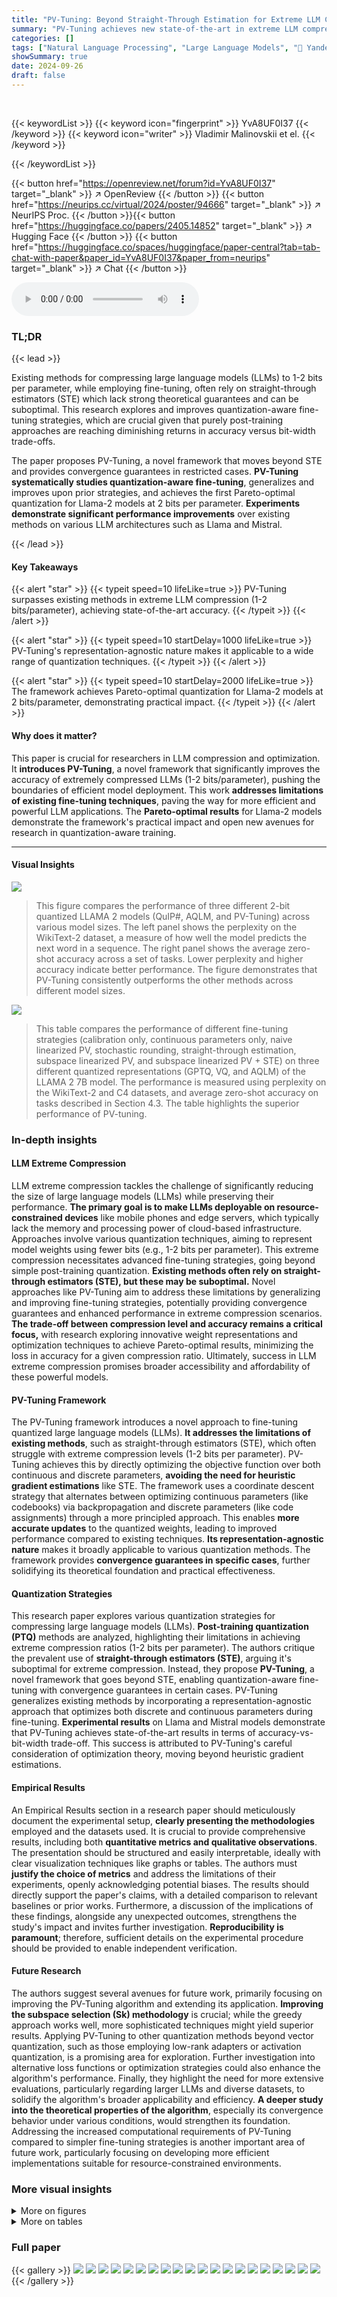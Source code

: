 ```yaml
---
title: "PV-Tuning: Beyond Straight-Through Estimation for Extreme LLM Compression"
summary: "PV-Tuning achieves new state-of-the-art in extreme LLM compression by going beyond traditional straight-through estimators (STE). This novel framework provides a more accurate and efficient fine-tunin..."
categories: []
tags: ["Natural Language Processing", "Large Language Models", "🏢 Yandex",]
showSummary: true
date: 2024-09-26
draft: false
---
```


<br>

{{< keywordList >}}
{{< keyword icon="fingerprint" >}} YvA8UF0I37 {{< /keyword >}}
{{< keyword icon="writer" >}} Vladimir Malinovskii et el. {{< /keyword >}}
 
{{< /keywordList >}}

{{< button href="https://openreview.net/forum?id=YvA8UF0I37" target="_blank" >}}
↗ OpenReview
{{< /button >}}
{{< button href="https://neurips.cc/virtual/2024/poster/94666" target="_blank" >}}
↗ NeurIPS Proc.
{{< /button >}}{{< button href="https://huggingface.co/papers/2405.14852" target="_blank" >}}
↗ Hugging Face
{{< /button >}}
{{< button href="https://huggingface.co/spaces/huggingface/paper-central?tab=tab-chat-with-paper&paper_id=YvA8UF0I37&paper_from=neurips" target="_blank" >}}
↗ Chat
{{< /button >}}



<audio controls>
    <source src="https://ai-paper-reviewer.com/YvA8UF0I37/podcast.wav" type="audio/wav">
    Your browser does not support the audio element.
</audio>


### TL;DR


{{< lead >}}

Existing methods for compressing large language models (LLMs) to 1-2 bits per parameter, while employing fine-tuning, often rely on straight-through estimators (STE) which lack strong theoretical guarantees and can be suboptimal. This research explores and improves quantization-aware fine-tuning strategies, which are crucial given that purely post-training approaches are reaching diminishing returns in accuracy versus bit-width trade-offs. 



The paper proposes PV-Tuning, a novel framework that moves beyond STE and provides convergence guarantees in restricted cases.  **PV-Tuning systematically studies quantization-aware fine-tuning**, generalizes and improves upon prior strategies, and achieves the first Pareto-optimal quantization for Llama-2 models at 2 bits per parameter.  **Experiments demonstrate significant performance improvements** over existing methods on various LLM architectures such as Llama and Mistral.

{{< /lead >}}


#### Key Takeaways

{{< alert "star" >}}
{{< typeit speed=10 lifeLike=true >}} PV-Tuning surpasses existing methods in extreme LLM compression (1-2 bits/parameter), achieving state-of-the-art accuracy. {{< /typeit >}}
{{< /alert >}}

{{< alert "star" >}}
{{< typeit speed=10 startDelay=1000 lifeLike=true >}} PV-Tuning's representation-agnostic nature makes it applicable to a wide range of quantization techniques. {{< /typeit >}}
{{< /alert >}}

{{< alert "star" >}}
{{< typeit speed=10 startDelay=2000 lifeLike=true >}} The framework achieves Pareto-optimal quantization for Llama-2 models at 2 bits/parameter, demonstrating practical impact. {{< /typeit >}}
{{< /alert >}}

#### Why does it matter?
This paper is crucial for researchers in LLM compression and optimization.  It **introduces PV-Tuning**, a novel framework that significantly improves the accuracy of extremely compressed LLMs (1-2 bits/parameter), pushing the boundaries of efficient model deployment.  This work **addresses limitations of existing fine-tuning techniques**, paving the way for more efficient and powerful LLM applications. The **Pareto-optimal results** for Llama-2 models demonstrate the framework's practical impact and open new avenues for research in quantization-aware training.

------
#### Visual Insights



![](https://ai-paper-reviewer.com/YvA8UF0I37/figures_1_1.jpg)

> This figure compares the performance of three different 2-bit quantized LLAMA 2 models (QuIP#, AQLM, and PV-Tuning) across various model sizes.  The left panel shows the perplexity on the WikiText-2 dataset, a measure of how well the model predicts the next word in a sequence. The right panel shows the average zero-shot accuracy across a set of tasks.  Lower perplexity and higher accuracy indicate better performance.  The figure demonstrates that PV-Tuning consistently outperforms the other methods across different model sizes.





![](https://ai-paper-reviewer.com/YvA8UF0I37/tables_5_1.jpg)

> This table compares the performance of different fine-tuning strategies (calibration only, continuous parameters only, naive linearized PV, stochastic rounding, straight-through estimation, subspace linearized PV, and subspace linearized PV + STE) on three different quantized representations (GPTQ, VQ, and AQLM) of the LLAMA 2 7B model.  The performance is measured using perplexity on the WikiText-2 and C4 datasets, and average zero-shot accuracy on tasks described in Section 4.3.  The table highlights the superior performance of PV-tuning.





### In-depth insights


#### LLM Extreme Compression
LLM extreme compression tackles the challenge of significantly reducing the size of large language models (LLMs) while preserving their performance.  **The primary goal is to make LLMs deployable on resource-constrained devices** like mobile phones and edge servers, which typically lack the memory and processing power of cloud-based infrastructure.  Approaches involve various quantization techniques, aiming to represent model weights using fewer bits (e.g., 1-2 bits per parameter). This extreme compression necessitates advanced fine-tuning strategies, going beyond simple post-training quantization.  **Existing methods often rely on straight-through estimators (STE), but these may be suboptimal.**  Novel approaches like PV-Tuning aim to address these limitations by generalizing and improving fine-tuning strategies, potentially providing convergence guarantees and enhanced performance in extreme compression scenarios.  **The trade-off between compression level and accuracy remains a critical focus,** with research exploring innovative weight representations and optimization techniques to achieve Pareto-optimal results, minimizing the loss in accuracy for a given compression ratio. Ultimately, success in LLM extreme compression promises broader accessibility and affordability of these powerful models.

#### PV-Tuning Framework
The PV-Tuning framework introduces a novel approach to fine-tuning quantized large language models (LLMs).  **It addresses the limitations of existing methods**, such as straight-through estimators (STE), which often struggle with extreme compression levels (1-2 bits per parameter). PV-Tuning achieves this by directly optimizing the objective function over both continuous and discrete parameters, **avoiding the need for heuristic gradient estimations** like STE. The framework uses a coordinate descent strategy that alternates between optimizing continuous parameters (like codebooks) via backpropagation and discrete parameters (like code assignments) through a more principled approach.  This enables **more accurate updates** to the quantized weights, leading to improved performance compared to existing techniques.  **Its representation-agnostic nature** makes it broadly applicable to various quantization methods.  The framework provides **convergence guarantees in specific cases**, further solidifying its theoretical foundation and practical effectiveness.

#### Quantization Strategies
This research paper explores various quantization strategies for compressing large language models (LLMs).  **Post-training quantization (PTQ)** methods are analyzed, highlighting their limitations in achieving extreme compression ratios (1-2 bits per parameter). The authors critique the prevalent use of **straight-through estimators (STE)**, arguing it's suboptimal for extreme compression.  Instead, they propose **PV-Tuning**, a novel framework that goes beyond STE, enabling quantization-aware fine-tuning with convergence guarantees in certain cases. PV-Tuning generalizes existing methods by incorporating a representation-agnostic approach that optimizes both discrete and continuous parameters during fine-tuning.  **Experimental results** on Llama and Mistral models demonstrate that PV-Tuning achieves state-of-the-art results in terms of accuracy-vs-bit-width trade-off. This success is attributed to PV-Tuning's careful consideration of optimization theory, moving beyond heuristic gradient estimations.

#### Empirical Results
An Empirical Results section in a research paper should meticulously document the experimental setup, **clearly presenting the methodologies** employed and the datasets used.  It is crucial to provide comprehensive results, including both **quantitative metrics and qualitative observations**.  The presentation should be structured and easily interpretable, ideally with clear visualization techniques like graphs or tables.  The authors must **justify the choice of metrics** and address the limitations of their experiments, openly acknowledging potential biases.  The results should directly support the paper's claims, with a detailed comparison to relevant baselines or prior works.  Furthermore, a discussion of the implications of these findings, alongside any unexpected outcomes, strengthens the study's impact and invites further investigation.  **Reproducibility is paramount**; therefore, sufficient details on the experimental procedure should be provided to enable independent verification.

#### Future Research
The authors suggest several avenues for future work, primarily focusing on improving the PV-Tuning algorithm and extending its application.  **Improving the subspace selection (Sk) methodology** is crucial; while the greedy approach works well, more sophisticated techniques might yield superior results.  Applying PV-Tuning to other quantization methods beyond vector quantization, such as those employing low-rank adapters or activation quantization, is a promising area for exploration.  Further investigation into alternative loss functions or optimization strategies could also enhance the algorithm's performance.  Finally, they highlight the need for more extensive evaluations, particularly regarding larger LLMs and diverse datasets, to solidify the algorithm's broader applicability and efficiency. **A deeper study into the theoretical properties of the algorithm**, especially its convergence behavior under various conditions, would strengthen its foundation.  Addressing the increased computational requirements of PV-Tuning compared to simpler fine-tuning strategies is another important area of future work, particularly focusing on developing more efficient implementations suitable for resource-constrained environments.


### More visual insights

<details>
<summary>More on figures
</summary>


![](https://ai-paper-reviewer.com/YvA8UF0I37/figures_6_1.jpg)

> This figure compares several popular weight representations for quantized LLMs.  The left panel shows the L2 error for the 17th layer of a Llama 2 7B model after applying different quantization techniques. The middle panel displays the full model's perplexity on the WikiText-2 benchmark without any further fine-tuning. Finally, the right panel presents the perplexity after applying fine-tuning, demonstrating the impact of fine-tuning on each quantization method. The figure highlights the effectiveness of various representation techniques and the improvement obtained after finetuning.


![](https://ai-paper-reviewer.com/YvA8UF0I37/figures_27_1.jpg)

> The figure shows the perplexity on the WikiText-2 dataset for 2-bit quantized Llama 2 models with varying sizes.  It compares the perplexity of models using different quantization techniques (AQLM, PV-Tuning, QuIP#) against a theoretical lossless baseline (using 3 bits and FP16 precision).  The plot demonstrates how perplexity changes with model size and quantization method.


![](https://ai-paper-reviewer.com/YvA8UF0I37/figures_28_1.jpg)

> This figure compares different quantization methods in terms of their accuracy-size trade-off. The leftmost plot shows the L2 error for a single layer of a Llama 2 7B model with various quantization techniques. The middle plot presents the perplexity on WikiText-2 for the full models without fine-tuning, and the rightmost plot depicts the same for models after fine-tuning. The figure highlights the performance gains achieved through PV-Tuning, especially in the low-bit regime.


![](https://ai-paper-reviewer.com/YvA8UF0I37/figures_28_2.jpg)

> This figure shows the learning curves of PV-Tuning (subspace 0.01) and Straight-Through Estimation (STE) when fine-tuning a TinyLlama model.  The model uses 2x8g8 AQLM quantization, meaning it has 2 codebooks with 8 bits each, and the input groups are of size 8.  The y-axis represents the perplexity on the WikiText2 dataset, and the x-axis represents the training step. The shaded areas represent the standard deviation across multiple runs.  The plot illustrates the convergence behavior of both methods and the relative performance in terms of perplexity.


![](https://ai-paper-reviewer.com/YvA8UF0I37/figures_35_1.jpg)

> This figure compares three different methods (QuIP#, AQLM, and PV-Tuning) for 2-bit quantization of LLAMA 2 models of varying sizes, evaluating their performance on the WikiText-2 perplexity benchmark and average zero-shot accuracy.  It visually demonstrates the relative performance gains of PV-Tuning over existing methods in terms of both perplexity (lower is better) and zero-shot accuracy (higher is better) as the model size increases.  Detailed experimental setup is described in Section 4.3 of the paper.


![](https://ai-paper-reviewer.com/YvA8UF0I37/figures_35_2.jpg)

> This figure shows the results of applying the PV algorithm to a small-scale problem with a 6-dimensional quadratic objective function.  The algorithm's performance is evaluated for different numbers of unique values (c) in the weight vectors. The starting point for each run is randomly chosen using Algorithm 6, ensuring variation in initial conditions. Subplots illustrate the algorithm's convergence for various values of c and the effect of separate P and V steps on loss function.


![](https://ai-paper-reviewer.com/YvA8UF0I37/figures_37_1.jpg)

> This figure shows the performance of 2-bit quantized Llama 2 models on two tasks: WikiText-2 perplexity and average zero-shot accuracy.  The x-axis represents the model size in GiBs, demonstrating how performance changes with varying model sizes after 2-bit quantization.  The results compare three different methods: QuIP#, AQLM, and PV-Tuning.


![](https://ai-paper-reviewer.com/YvA8UF0I37/figures_37_2.jpg)

> This figure shows the results of applying the PV algorithm to a small-scale problem (d=6, c=[1,6]) with a quadratic objective function.  The algorithm is run multiple times (r=50) with different random starting points to show its behavior and convergence properties. The subplots demonstrate: (a) convergence curves for different values of 'c', representing varying levels of compression; (b) the effect of P and V steps on the objective function for c=3. The results highlight the algorithm's convergence and the iterative nature of P and V steps, showing that both are needed to find an accurate solution.  The scale in (a) is logarithmic, explaining why the line for c=6 is not visible, as it is very close to the minimum loss (0).


![](https://ai-paper-reviewer.com/YvA8UF0I37/figures_37_3.jpg)

> This figure shows the results of experiments using the Linearized PV algorithm with different numbers of iterations (T) for the linearized V-step. Subfigure (a) compares the convergence rates of the Linearized PV algorithm with different values of T, showing that increasing T leads to faster convergence but similar final accuracy. Subfigure (b) illustrates the influence of P and V steps on the loss function for a specific value of T (T=2), demonstrating the iterative improvement achieved by alternating between these steps.


![](https://ai-paper-reviewer.com/YvA8UF0I37/figures_37_4.jpg)

> This figure shows the results of applying the PV algorithm to a small-scale problem with a quadratic objective function.  The dimensionality (d) is 6, and the maximum number of unique values (c) is varied from 1 to 6. The algorithm is run 50 times with different randomly chosen starting points to demonstrate its behavior. The subplots illustrate the convergence of the algorithm for different values of c and show the impact of the P and V steps on the loss function.


![](https://ai-paper-reviewer.com/YvA8UF0I37/figures_38_1.jpg)

> This figure compares three different algorithms for optimizing a quantized model: the exact PV algorithm, the linearized PV algorithm, and the linearized PV algorithm with sparse updates.  The x-axis represents the iteration number, and the y-axis shows the objective function value (loss).  The results demonstrate that the linearized PV algorithm converges to a lower accuracy compared to the exact PV algorithm. However, incorporating sparse updates into the linearized PV algorithm leads to a significant improvement in accuracy, converging to a value close to that of the exact PV algorithm.  There is also a trade-off; the convergence speed is slower with sparse updates compared to the linearized PV algorithm alone.


![](https://ai-paper-reviewer.com/YvA8UF0I37/figures_38_2.jpg)

> This figure compares three different algorithms in terms of their convergence behavior and final accuracy. The algorithms are: the exact PV algorithm, the linearized PV algorithm, and the linearized PV algorithm with sparse updates. The results show that the exact PV algorithm converges to the best accuracy, while the linearized PV algorithm converges to a worse accuracy. The linearized PV algorithm with sparse updates converges to an accuracy that is in between the other two algorithms.


![](https://ai-paper-reviewer.com/YvA8UF0I37/figures_38_3.jpg)

> This figure compares the performance of three PV algorithms: the exact PV algorithm, the linearized PV algorithm, and the linearized PV algorithm with sparse updates. The x-axis represents the iteration number, and the y-axis represents the value of L<sup>Sk</sup><sub>k</sub> (a measure of the smoothness of the objective function in the sparse subspace).  The figure shows that the exact PV algorithm converges to the best accuracy, but the linearized PV algorithm with sparse updates converges to a better accuracy than the linearized PV algorithm alone, although it takes more iterations to converge. Different methods for selecting the sparse subspace (greedy Top-K, random uniform, and random proportional) are also shown, demonstrating that the greedy Top-K method generally yields the fastest convergence.


![](https://ai-paper-reviewer.com/YvA8UF0I37/figures_38_4.jpg)

> This figure compares the performance of three different 2-bit quantized LLAMA 2 models (QuIP#, AQLM, and PV-Tuning) across various model sizes.  The left panel shows the perplexity on the WikiText-2 benchmark, a measure of how well the model predicts the next word in a sequence.  The right panel displays the average zero-shot accuracy across a range of tasks. The results indicate that PV-Tuning consistently outperforms QuIP# and AQLM in terms of both perplexity and zero-shot accuracy, particularly as the model size increases.


</details>




<details>
<summary>More on tables
</summary>


![](https://ai-paper-reviewer.com/YvA8UF0I37/tables_7_1.jpg)
> This table compares the performance of different fine-tuning strategies (Calibration only, Continuous params only, Naive Linearized PV, Stochastic Rounding, Straight Through Estimation, Subspace Linearized PV, Subspace Linearized PV+STE) on three different quantized representations (VQ, GPTQ, AQLM) of the LLAMA 2 7B model. The performance is measured using perplexity on WikiText-2 and C4 datasets, as well as average zero-shot accuracy across multiple tasks (as defined in Section 4.3).  The table highlights the relative improvements achieved by each fine-tuning method compared to others.

![](https://ai-paper-reviewer.com/YvA8UF0I37/tables_8_1.jpg)
> This table presents a comparison of various large language models (LLMs) after quantization using different methods.  It shows the perplexity scores on the WikiText-2 and C4 datasets, along with the average zero-shot accuracy across five tasks. The models are grouped by size (7B, 13B, 70B), and the results are shown for different average bits per parameter, demonstrating the trade-off between model size and accuracy after quantization.

![](https://ai-paper-reviewer.com/YvA8UF0I37/tables_18_1.jpg)
> This table compares the performance of three different fine-tuning strategies (continuous parameters only, straight-through estimation, and stochastic rounding) across three different quantized representations (VQ, GPTQ, and AQLM) of the Llama 2 7B model.  The performance is measured using perplexity on the WikiText-2 and C4 datasets, as well as average zero-shot accuracy across several tasks described in section 4.3 of the paper.  The table aims to show the effectiveness of each fine-tuning approach on achieving a balance between accuracy and compression.

![](https://ai-paper-reviewer.com/YvA8UF0I37/tables_24_1.jpg)
> This table presents the estimated L-smoothness constant (L) for the Llama-160m model along the gradient descent (GD) trajectory using Schema I.  Different subspace sizes (5%, 10%, 20%, 30%, 40%, 60%, 70%, 85%, 100%) are considered, showing the number of trainable parameters for each subspace and the corresponding estimated L value. The table illustrates the non-increasing property of the L-smooth constant when restricting the subspace of training variables, demonstrating a significant decrease in L as the subspace size reduces.

![](https://ai-paper-reviewer.com/YvA8UF0I37/tables_24_2.jpg)
> This table presents the estimated L-smoothness constant (L) for the TinyLlama-1.1B language model using two different schemas.  The L-smoothness constant is a measure of how curved the objective function is.  Lower values indicate a smoother, more easily optimized function. The table shows how L changes as the size of the subspace used for gradient descent is varied. The subspace size is represented as a percentage (5%, 10%, etc.), indicating the proportion of trainable parameters updated in each iteration of the optimization process.   The 'Number of Trainable Parameters' column shows the number of parameters being optimized within the specified subspace. The 'Estimated L' column shows the estimated L-smoothness constant for that subspace size, obtained through gradient descent. Schema I refers to a specific method for estimating L that does not fully capture local curvature of the objective function.

![](https://ai-paper-reviewer.com/YvA8UF0I37/tables_25_1.jpg)
> This table presents the estimated L-smoothness constant (L) along the gradient descent (GD) trajectory for the LLama-160m model using Schema I.  The L-smoothness constant is calculated for different subspace sizes (5%, 10%, 20%, 30%, 40%, 60%, 70%, 85%, and 100%), which represents the percentage of trainable parameters considered.  The table shows the number of trainable parameters within each subspace and the corresponding estimated L value.  Schema I is an estimation method that doesn't capture local curvature, providing an upper bound estimate of the true L-smoothness constant along the GD trajectory.

![](https://ai-paper-reviewer.com/YvA8UF0I37/tables_25_2.jpg)
> This table presents the estimated L-smoothness constant (\(\hat{L}\)) for the TinyLlama-1.1B language model using two different schemas (Schema I and II)  along the gradient descent (GD) trajectory.  The table shows how the estimated \(\hat{L}\) changes as the size of the subspace used in GD varies from 5% to 100% of the total trainable parameters.  Schema I estimates \(\hat{L}\) without considering local curvature, while Schema II captures local curvature by utilizing an approximate hessian-vector product.

![](https://ai-paper-reviewer.com/YvA8UF0I37/tables_28_1.jpg)
> This table compares the WikiText-2 perplexity of different quantization methods applied to the Llama 2 7B model, both with and without fine-tuning.  It shows the average bits per weight used by each method and the resulting perplexity scores before and after fine-tuning. The setup for each method is consistent with Section 4.1 of the paper. The table allows for a comparison of the effectiveness of various quantization techniques and the impact of fine-tuning on model performance.

![](https://ai-paper-reviewer.com/YvA8UF0I37/tables_28_2.jpg)
> This table compares the performance of different fine-tuning strategies (calibration only, continuous parameters only, naive linearized PV, stochastic rounding, straight-through estimation, subspace linearized PV, and subspace linearized PV+STE) on three different quantized representations (GPTQ, VQ, and AQLM) of the LLAMA 2 7B model.  The evaluation metrics include perplexity on WikiText-2 and C4 datasets, and average zero-shot accuracy across multiple downstream tasks. The table highlights the superior performance of subspace linearized PV and its combination with STE across various representations, showcasing its robustness and effectiveness.

![](https://ai-paper-reviewer.com/YvA8UF0I37/tables_30_1.jpg)
> This table presents a comparison of different fine-tuning strategies applied to the Llama-2 7B model quantized using the QuIP# algorithm.  It shows the performance in terms of perplexity (WikiText-2 and C4 datasets) and average zero-shot accuracy across five tasks. The comparison includes QuIP# without fine-tuning, QuIP# with the built-in fine-tuning method, an improved version of the built-in fine-tuning, and finally QuIP# combined with PV-Tuning. The primary metrics considered are WikiText-2 perplexity, C4 perplexity, and average zero-shot accuracy.

![](https://ai-paper-reviewer.com/YvA8UF0I37/tables_31_1.jpg)
> This table presents the results of experiments conducted to evaluate the impact of varying group size and codebook size on the performance of the Vector Quantization with PV-Tuning method.  It shows the WikiText-2 and C4 perplexity scores, as well as the average zero-shot accuracy across five different tasks, for various combinations of group size and codebook size.  The goal is to determine the optimal settings that balance model size and performance.

![](https://ai-paper-reviewer.com/YvA8UF0I37/tables_32_1.jpg)
> This table compares different fine-tuning strategies (Calibration only, Continuous params only, Naive Linearized PV, Stochastic Rounding, Straight Through Estimation, Subspace Linearized PV, and Subspace Linearized PV+STE) across three different quantized weight representations (GPTQ, VQ, and AQLM) on the Llama 2 7B model.  The performance metrics include perplexity on the WikiText-2 and C4 datasets and average zero-shot accuracy across several tasks. The table helps to analyze the effectiveness of different fine-tuning algorithms and highlight the superior performance of PV-Tuning in achieving optimal compression-accuracy trade-offs.

![](https://ai-paper-reviewer.com/YvA8UF0I37/tables_32_2.jpg)
> This table presents a comparison of various large language models (LLMs) compressed to different bitwidths using different quantization methods.  It shows the perplexity scores on the WikiText-2 and C4 datasets, as well as the average accuracy across five zero-shot tasks.  The models include Llama 2 and 3, Mistral, and Phi-3 Mini-4k-Instruct.  The table helps to understand the trade-off between model size (bits per parameter) and performance across different models and quantization techniques. Lower perplexity and higher accuracy are better.

![](https://ai-paper-reviewer.com/YvA8UF0I37/tables_33_1.jpg)
> This table presents a large-scale evaluation of the PV-Tuning algorithm across different large language models (LLMs) and bitwidths.  It compares the performance of PV-Tuning against existing quantization methods (QuIP, BiLLM, PB-LLM, DB-LLM, AQLM, OneBit, and QuIP#) in terms of perplexity on the WikiText-2 and C4 benchmark datasets, as well as average zero-shot accuracy across five different tasks (WinoGrande, PiQA, HellaSwag, ARC-easy, and ARC-challenge).  The table shows the model size, the quantization method used, the average number of bits per weight parameter, and the resulting perplexity and accuracy scores. The arrows indicate whether a higher or lower value is better for each metric. The results demonstrate that PV-Tuning achieves state-of-the-art performance across various models and bitwidths.

![](https://ai-paper-reviewer.com/YvA8UF0I37/tables_33_2.jpg)
> This table presents the results of quantizing Llama 2 models to 2-2.3 bits per weight using different methods. It shows the perplexity scores on WikiText-2 and C4 datasets and the average accuracy across five zero-shot tasks for each method and bit-width. The table allows comparison of different quantization methods in terms of their accuracy-compression trade-off.

![](https://ai-paper-reviewer.com/YvA8UF0I37/tables_34_1.jpg)
> This table presents a comparison of different LLM quantization methods across various model sizes and bit-widths.  The metrics used for comparison are perplexity scores on the WikiText-2 and C4 datasets, along with average accuracy across five zero-shot tasks (WinoGrande, PiQA, HellaSwag, ARC-easy, ARC-challenge). Lower perplexity and higher accuracy are preferred. The table helps to assess the trade-off between model size, bit-width (bits per parameter), and the performance achieved by each method. It showcases the performance of PV-Tuning in comparison to several state-of-the-art quantization techniques, demonstrating its superior performance particularly at low bit-widths (1-2 bits/parameter).

![](https://ai-paper-reviewer.com/YvA8UF0I37/tables_36_1.jpg)
> This table compares the performance of three different fine-tuning strategies (continuous parameters only, straight-through estimation, and stochastic rounding) across three different quantized representations (VQ, GPTQ, and AQLM) for a Llama 2 7B model.  The results are measured in terms of perplexity on the WikiText-2 and C4 datasets and average zero-shot accuracy across a set of tasks. This table helps to assess the effectiveness of various fine-tuning approaches in improving the accuracy of quantized LLMs. 

</details>




### Full paper

{{< gallery >}}
<img src="https://ai-paper-reviewer.com/YvA8UF0I37/1.png" class="grid-w50 md:grid-w33 xl:grid-w25" />
<img src="https://ai-paper-reviewer.com/YvA8UF0I37/2.png" class="grid-w50 md:grid-w33 xl:grid-w25" />
<img src="https://ai-paper-reviewer.com/YvA8UF0I37/3.png" class="grid-w50 md:grid-w33 xl:grid-w25" />
<img src="https://ai-paper-reviewer.com/YvA8UF0I37/4.png" class="grid-w50 md:grid-w33 xl:grid-w25" />
<img src="https://ai-paper-reviewer.com/YvA8UF0I37/5.png" class="grid-w50 md:grid-w33 xl:grid-w25" />
<img src="https://ai-paper-reviewer.com/YvA8UF0I37/6.png" class="grid-w50 md:grid-w33 xl:grid-w25" />
<img src="https://ai-paper-reviewer.com/YvA8UF0I37/7.png" class="grid-w50 md:grid-w33 xl:grid-w25" />
<img src="https://ai-paper-reviewer.com/YvA8UF0I37/8.png" class="grid-w50 md:grid-w33 xl:grid-w25" />
<img src="https://ai-paper-reviewer.com/YvA8UF0I37/9.png" class="grid-w50 md:grid-w33 xl:grid-w25" />
<img src="https://ai-paper-reviewer.com/YvA8UF0I37/10.png" class="grid-w50 md:grid-w33 xl:grid-w25" />
<img src="https://ai-paper-reviewer.com/YvA8UF0I37/11.png" class="grid-w50 md:grid-w33 xl:grid-w25" />
<img src="https://ai-paper-reviewer.com/YvA8UF0I37/12.png" class="grid-w50 md:grid-w33 xl:grid-w25" />
<img src="https://ai-paper-reviewer.com/YvA8UF0I37/13.png" class="grid-w50 md:grid-w33 xl:grid-w25" />
<img src="https://ai-paper-reviewer.com/YvA8UF0I37/14.png" class="grid-w50 md:grid-w33 xl:grid-w25" />
<img src="https://ai-paper-reviewer.com/YvA8UF0I37/15.png" class="grid-w50 md:grid-w33 xl:grid-w25" />
<img src="https://ai-paper-reviewer.com/YvA8UF0I37/16.png" class="grid-w50 md:grid-w33 xl:grid-w25" />
<img src="https://ai-paper-reviewer.com/YvA8UF0I37/17.png" class="grid-w50 md:grid-w33 xl:grid-w25" />
<img src="https://ai-paper-reviewer.com/YvA8UF0I37/18.png" class="grid-w50 md:grid-w33 xl:grid-w25" />
<img src="https://ai-paper-reviewer.com/YvA8UF0I37/19.png" class="grid-w50 md:grid-w33 xl:grid-w25" />
<img src="https://ai-paper-reviewer.com/YvA8UF0I37/20.png" class="grid-w50 md:grid-w33 xl:grid-w25" />
{{< /gallery >}}